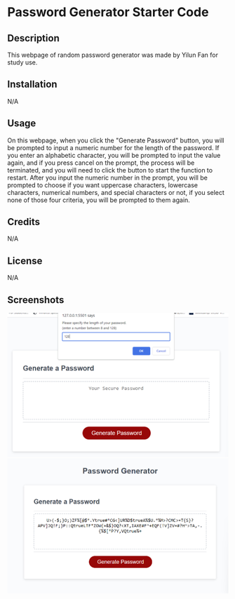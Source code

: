 # Password Generator Starter Code

## Description

This webpage of random password generator was made by Yilun Fan for study use.

## Installation

N/A

## Usage

On this webpage,  when you click the "Generate Password" button, you will be prompted to input a numeric number for the length of the password. If you enter an alphabetic character, you will be prompted to input the value again, and if you press cancel on the prompt, the process will be terminated, and you will need to click the button to start the function to restart. After you input the numeric number in the prompt, you will be prompted to choose if you want uppercase characters, lowercase characters, numerical numbers, and special characters or not, if you select none of those four criteria, you will be prompted to them again.

## Credits

N/A

## License

N/A

## Screenshots

![This is a screenshot of password generator in the begining](./assets/images/screenshot1.png)
![This is a screenshot of password generator with a password of length 128](./assets/images/screenshot2.png)